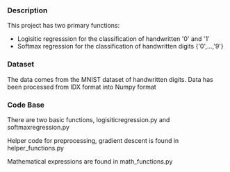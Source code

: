 ### Description
This project has two primary functions:
* Logisitic regresssion for the classification of handwritten '0' and '1'
* Softmax regression for the classification of handwritten digits {'0',...,'9'}

### Dataset
The data comes from the MNIST dataset of handwritten digits.  Data has been processed from IDX format into Numpy format

### Code Base
There are two basic functions, logisiticregression.py and softmaxregression.py

Helper code for preprocessing, gradient descent is found in helper_functions.py

Mathematical expressions are found in math_functions.py